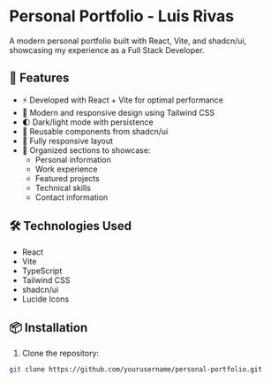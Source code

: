 # Personal Portfolio - Luis Rivas

A modern personal portfolio built with React, Vite, and shadcn/ui, showcasing my experience as a Full Stack Developer.

## 🚀 Features

- ⚡ Developed with React + Vite for optimal performance
- 🎨 Modern and responsive design using Tailwind CSS
- 🌓 Dark/light mode with persistence
- 🧩 Reusable components from shadcn/ui
- 📱 Fully responsive layout
- 🎯 Organized sections to showcase:
  - Personal information
  - Work experience
  - Featured projects
  - Technical skills
  - Contact information

## 🛠️ Technologies Used

- React
- Vite
- TypeScript
- Tailwind CSS
- shadcn/ui
- Lucide Icons

## 📦 Installation

1. Clone the repository:
```bash
git clone https://github.com/yourusername/personal-portfolio.git